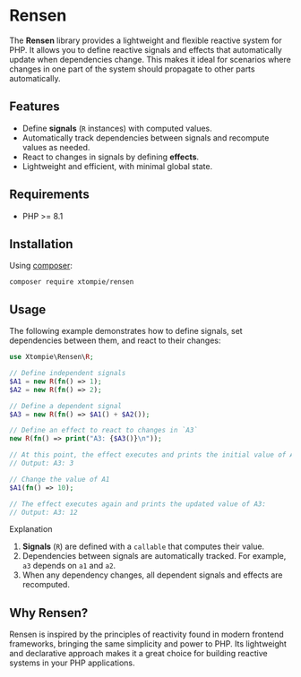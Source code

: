 # Rensen

The **Rensen** library provides a lightweight and flexible reactive system for PHP. It allows you to define reactive signals and effects that automatically update when dependencies change. This makes it ideal for scenarios where changes in one part of the system should propagate to other parts automatically.

## Features

- Define **signals** (`R` instances) with computed values.
- Automatically track dependencies between signals and recompute values as needed.
- React to changes in signals by defining **effects**.
- Lightweight and efficient, with minimal global state.

## Requirements

- PHP >= 8.1

## Installation

Using [composer](https://getcomposer.org):

```shell
composer require xtompie/rensen
```

## Usage

The following example demonstrates how to define signals, set dependencies between them, and react to their changes:

```php
use Xtompie\Rensen\R;

// Define independent signals
$A1 = new R(fn() => 1);
$A2 = new R(fn() => 2);

// Define a dependent signal
$A3 = new R(fn() => $A1() + $A2());

// Define an effect to react to changes in `A3`
new R(fn() => print("A3: {$A3()}\n"));

// At this point, the effect executes and prints the initial value of A3:
// Output: A3: 3

// Change the value of A1
$A1(fn() => 10);

// The effect executes again and prints the updated value of A3:
// Output: A3: 12

```

Explanation

1. **Signals** (`R`) are defined with a `callable` that computes their value.
2. Dependencies between signals are automatically tracked. For example, `a3` depends on `a1` and `a2`.
3. When any dependency changes, all dependent signals and effects are recomputed.

## Why Rensen?

Rensen is inspired by the principles of reactivity found in modern frontend frameworks, bringing the same simplicity and power to PHP. Its lightweight and declarative approach makes it a great choice for building reactive systems in your PHP applications.
